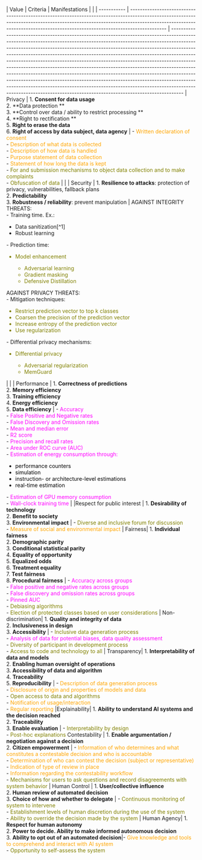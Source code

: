 | Value       | Criteria                                                                                                                                                                                                                                                  | Manifestations                                                                                                                                                                                                                                                                                                                                                                                                                                                                                                                                                                                                                                                                                                                                                                                                    |     |
| ----------- | --------------------------------------------------------------------------------------------------------------------------------------------------------------------------------------------------------------------------------------------------------- | ----------------------------------------------------------------------------------------------------------------------------------------------------------------------------------------------------------------------------------------------------------------------------------------------------------------------------------------------------------------------------------------------------------------------------------------------------------------------------------------------------------------------------------------------------------------------------------------------------------------------------------------------------------------------------------------------------------------------------------------------------------------------------------------------------------------- 
| Privacy     | 1. **Consent for data usage**  <br> 2. **Data protection **<br> 3. **Control over data / ability to restrict processing **<br> 4. **Right to rectification ** <br> 5. **Right to erase the data**<br> 6. **Right of access by data subject, data agency** | - <span style="color:orange">Written declaration of consent</span> <br> - <span style="color:orange">Description of what data is collected</span> <br> - <span style="color:orange">Description of how data is handled</span> <br> - <span style="color:orange">Purpose statement of data collection</span> <br> - <span style="color:orange">Statement of how long the data is kept</span> <br> - <span style="color:olive">For and submission mechanisms to object data collection and to make complaints</span> <br> - <span style="color:olive">Obfuscation of data</span>                                                                                                                                                                                                                                    |     |
| Security    | 1. **Resilience to attacks**: protection of privacy, vulnerabilities, fallback plans <br>2. **Predictability** <br> 3. **Robustness / reliability**: prevent manipulation                                                                                 | AGAINST INTEGRITY THREATS: <br> - Training time. Ex.:<span style="color:olive"><ul><li>Data sanitization[^1]</li><li>Robust learning</li></ul></span> -    Prediction time: <span style="color:olive"><ul><li>Model enhancement</li><ul><li>Adversarial learning</li><li>Gradient masking</li><li>Defensive Distillation</li></ul></ul></span> AGAINST PRIVACY THREATS: <br> - Mitigation techniques: <span style="color:olive"><ul><li>Restrict prediction vector to top k classes</li><li>Coarsen the precision of the prediction vector</li><li>Increase entropy of the prediction vector</li><li>Use regularization</li></ul></span>  - Differential privacy mechanisms:     <span style="color:olive"><ul><li>Differential privacy</li><ul><li>Adversarial regularization</li><li>MemGuard</li></ul></ul></span> |     |
| Performance | 1. **Correctness of predictions** <br> 2. **Memory efficiency** <br> 3. **Training efficiency <br>** 4. **Energy efficiency** <br> 5. **Data efficiency**                                                                                                                                                                                                                                                                                                                                                                                                                                                                                                                                                                                                                                                                                                                                                                                                                                                                                                                   |   - <span style="color:magenta">Accuracy</span> <br> - <span style="color:magenta">False Positive and Negative rates</span> <br> - <span style="color:magenta">False Discovery and Omission rates</span> <br> - <span style="color:magenta">Mean and median error</span> <br> - <span style="color:magenta">R2 score</span> <br> - <span style="color:magenta">Precision and recall rates</span><br> - <span style="color:magenta">Area under ROC curve (AUC)</span> <br> - <span style="color:magenta">Estimation of energy consumption through:</span> <span style="color:black"><ul><li>performance counters</li><li>simulation</li><li>instruction- or architecture-level estimations</li><li>real-time estimation</li></ul></span>- <span style="color:magenta">Estimation of GPU memory consumption</span> <br> - <span style="color:magenta">Wall-clock training time</span>  |
|Respect for public interest | 1. **Desirability of technology** <br> 2. **Benefit to society** <br> 3. **Environmental impact** | - <span style="color:olive">Diverse and inclusive forum for discussion</span> <br> - <span style="color:orange">Measure of social and environmental impact</span> |
Fairness| 1. **Individual fairness** <br> 2. **Demographic parity** <br> 3. **Conditional statistical parity** <br> 4. **Equality of opportunity** <br> 5. **Equalized odds** <br> 6. **Treatment equality** <br> 7. **Test fairness** <br> 8. **Procedural fairness**  | - <span style="color:magenta">Accuracy across groups</span><br> - <span style="color:magenta">False positive and negative rates across groups</span> <br> - <span style="color:magenta">False discovery and omission rates across groups</span><br> - <span style="color:magenta">Pinned AUC</span><br> - <span style="color:olive">Debiasing algorithms</span><br> - <span style="color:olive">Election of protected classes based on user considerations</span> 
| Non-discrimination| 1. **Quality and integrity of data** <br> 2. **Inclusiveness in design** <br> 3. **Accessibility** | - <span style="color:olive">Inclusive data generation process</span> <br> - <span style="color:magenta">Analysis of data for potential biases, data quality assessment</span><br>- <span style="color:olive">Diversity of participant in development process</span><br> - <span style="color:olive">Access to code and technology to all</span>
| Transparency| 1. **Interpretability of data and models** <br> 2. **Enabling human oversight of operations**<br>3. **Accessibility of data and algorithm**<br> 4. **Traceability**<br>5. **Reproducibility** | - <span style="color:orange">Description of data generation process</span><br> - <span style="color:orange">Disclosure of origin and properties of models and data</span><br> - <span style="color:olive">Open access to data and algorithms</span><br> - <span style="color:orange">Notification of usage/interaction</span><br> - <span style="color:orange">Regular reporting</span>
|Explainability| 1. **Ability to understand AI systems and the decision reached**<br> 2. **Traceability** <br> 3. **Enable evaluation** | - <span style="color:olive">Interpretability by design</span><br> - <span style="color:olive">Post-hoc explanations</span>
Contestability | 1. **Enable argumentation / negotiation against a decision** <br> 2. **Citizen empowerment** | - <span style="color:orange">Information of who determines and what constitutes a contestable decision and who is accountable</span><br> - <span style="color:orange">Determination of who can contest the decision (subject or representative)</span><br> - <span style="color:orange">Indication of type of review in place</span><br> - <span style="color:orange">Information regarding the contestability workflow</span><br> - <span style="color:olive">Mechanisms for users to ask questions and record disagreements with system behavior</span>
| Human Control | 1. **User/collective influence** <br> 2. **Human review of automated decision**<br> 3. **Choice of how and whether to delegate** | - <span style="color:olive">Continuous monitoring of system to intervene</span><br> - <span style="color:olive">Establishment levels of human discretion during the use of the system</span><br> - <span style="color:olive">Ability to override the decision made by the system</span>
| Human Agency| 1. **Respect for human autonomy** <br> 2. **Power to decide. Ability to make informed autonomous decision**<br> 3. **Ability to opt out of an automated decision**|- <span style="color:orange">Give knowledge and tools to comprehend and interact with AI system</span><br> - <span style="color:olive">Opportunity to self-assess the system</span>

